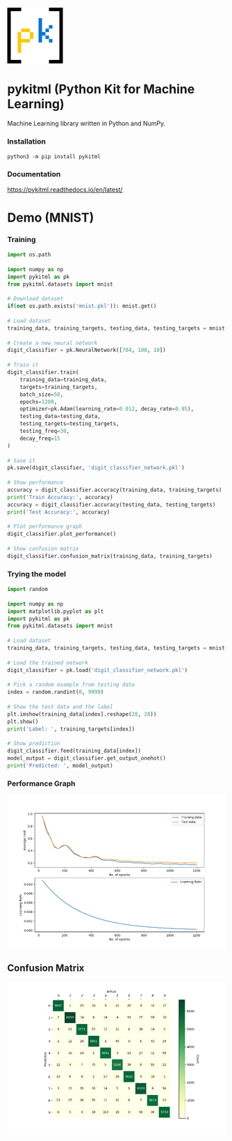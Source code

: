 ![pykitml logo](https://raw.githubusercontent.com/RainingComputers/pykitml/master/pykitml128.png)

# pykitml (Python Kit for Machine Learning)
Machine Learning library written in Python and NumPy.

### Installation

```
python3 -m pip install pykitml
```

### Documentation

https://pykitml.readthedocs.io/en/latest/

# Demo (MNIST)
### Training
``` python
import os.path

import numpy as np
import pykitml as pk
from pykitml.datasets import mnist
    
# Download dataset
if(not os.path.exists('mnist.pkl')): mnist.get()

# Load dataset
training_data, training_targets, testing_data, testing_targets = mnist.load()
    
# Create a new neural network
digit_classifier = pk.NeuralNetwork([784, 100, 10])
    
# Train it
digit_classifier.train(
    training_data=training_data,
    targets=training_targets, 
    batch_size=50, 
    epochs=1200, 
    optimizer=pk.Adam(learning_rate=0.012, decay_rate=0.95), 
    testing_data=testing_data, 
    testing_targets=testing_targets,
    testing_freq=30,
    decay_freq=15
)
    
# Save it
pk.save(digit_classifier, 'digit_classifier_network.pkl')

# Show performance
accuracy = digit_classifier.accuracy(training_data, training_targets)
print('Train Accuracy:', accuracy)        
accuracy = digit_classifier.accuracy(testing_data, testing_targets)
print('Test Accuracy:', accuracy)
    
# Plot performance graph
digit_classifier.plot_performance()

# Show confusion matrix
digit_classifier.confusion_matrix(training_data, training_targets)
```

### Trying the model
```python
import random

import numpy as np
import matplotlib.pyplot as plt
import pykitml as pk
from pykitml.datasets import mnist

# Load dataset
training_data, training_targets, testing_data, testing_targets = mnist.load()

# Load the trained network
digit_classifier = pk.load('digit_classifier_network.pkl')

# Pick a random example from testing data
index = random.randint(0, 9999)

# Show the test data and the label
plt.imshow(training_data[index].reshape(28, 28))
plt.show()
print('Label: ', training_targets[index])

# Show prediction
digit_classifier.feed(training_data[index])
model_output = digit_classifier.get_output_onehot()
print('Predicted: ', model_output)
```

### Performance Graph

![Performance Graph](https://raw.githubusercontent.com/RainingComputers/pykitml/master/docs/demo_pics/neural_network_perf_graph.png)

## Confusion Matrix

![Confusion Matrix](https://raw.githubusercontent.com/RainingComputers/pykitml/master/docs/demo_pics/neural_network_confusion_matrix.png)
